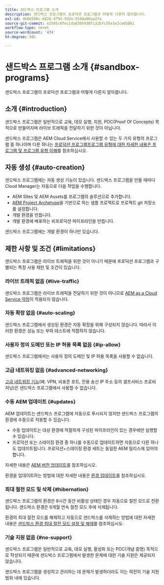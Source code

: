 ```yaml
---
title: 샌드박스 프로그램 소개
description: 샌드박스 프로그램이 프로덕션 프로그램과 어떻게 다른지 알아봅니다.
exl-id: 4606590c-6826-4794-9d2e-5548a00aa2fa
source-git-commit: e2505c0fec1da8395930f131bfc55e1e2ce05881
workflow-type: tm+mt
source-wordcount: '474'
ht-degree: 98%

---
```



# 샌드박스 프로그램 소개 {#sandbox-programs}

샌드박스 프로그램이 프로덕션 프로그램과 어떻게 다른지 알아봅니다.

## 소개 {#introduction}

샌드박스 프로그램은 일반적으로 교육, 데모 실행, 지원, POC(Proof Of Concepts) 목적으로 만들어지며 라이브 트래픽을 전달하기 위한 것이 아닙니다.

샌드박스 프로그램은 AEM Cloud Service에서 사용할 수 있는 두 가지 유형의 프로그램 중 하나이며 다른 하나는 [프로덕션 프로그램프로그램 유형에 대한 자세한 내용은 ](introduction-production-programs.md)[프로그램 및 프로그램 유형 이해](/help/implementing/cloud-manager/getting-access-to-aem-in-cloud/program-types.md)를 참조하십시오.

## 자동 생성 {#auto-creation}

샌드박스 프로그램에는 자동 생성 기능이 있습니다. 샌드박스 프로그램을 만들 때마다 Cloud Manager는 자동으로 다음 작업을 수행합니다.

* AEM Sites 및 AEM Assets를 프로그램의 솔루션으로 추가합니다.
* [AEM Project Archetype](https://experienceleague.adobe.com/docs/experience-manager-core-components/using/developing/archetype/overview.html)을 기반으로 하는 샘플 프로젝트로 프로젝트 git 저장소를 설정합니다.
* 개발 환경을 만듭니다.
* 개발 환경에 배포하는 비프로덕션 파이프라인을 만듭니다.

샌드박스 프로그램에는 개발 환경이 하나만 있습니다.

## 제한 사항 및 조건 {#limitations}

샌드박스 프로그램은 라이브 트래픽을 위한 것이 아니기 때문에 프로덕션 프로그램과 구별되는 특정 사용 제한 및 조건이 있습니다.

### 라이브 트래픽 없음 {#live-traffic}

샌드박스 프로그램은 라이브 트래픽을 전달하기 위한 것이 아니므로 [AEM as a Cloud Service 약정](https://www.adobe.com/legal/service-commitments.html)이 적용되지 않습니다.

### 자동 확장 없음 {#auto-scaling}

샌드박스 프로그램에서 생성된 환경은 자동 확장을 위해 구성되지 않습니다. 따라서 이러한 환경은 성능 또는 부하 테스트에 적합하지 않습니다.

### 사용자 정의 도메인 또는 IP 허용 목록 없음 {#ip-allow}

샌드박스 프로그램에서는 사용자 정의 도메인 및 IP 허용 목록을 사용할 수 없습니다.

### 고급 네트워킹 없음 {#advanced-networking}

[고급 네트워킹 기능](/help/security/configuring-advanced-networking.md)(예: VPN, 비표준 포트, 전용 송신 IP 주소 등의 셀프서비스 프로비저닝)은 샌드박스 프로그램에서 사용할 수 없습니다.

### 수동 AEM 업데이트 {#updates}

AEM 업데이트는 샌드박스 프로그램에 자동으로 푸시되지 않지만 샌드박스 프로그램의 환경에 수동으로 적용할 수 있습니다.

* 수동 업데이트는 대상 환경에 적절하게 구성된 파이프라인이 있는 경우에만 실행할 수 있습니다.
* 프로덕션 또는 스테이징 환경 중 하나를 수동으로 업데이트하면 자동으로 다른 하나도 업데이트됩니다. 프로덕션+스테이징 환경 세트는 동일한 AEM 릴리스에 있어야 합니다.

자세한 내용은 [AEM 버전 업데이트](/help/implementing/deploying/aem-version-updates.md)를 참조하십시오.

환경을 업데이트하는 방법에 대한 자세한 내용은 [환경 업데이트](/help/implementing/cloud-manager/manage-environments.md#updating-dev-environment)를 참조하십시오.

### 최대 절전 모드 및 삭제 {#hibernation}

샌드박스 프로그램의 환경은 8시간 동안 비활성 상태인 경우 자동으로 절전 모드로 전환됩니다. 샌드박스 환경은 6개월 연속 절전 모드 후에 삭제됩니다.

환경의 최대 절전 모드를 해제하고 자동으로 샌드박스를 삭제하는 방법에 대한 자세한 내용은 [샌드박스 환경 최대 절전 모드 설정 및 해제](/help/implementing/cloud-manager/getting-access-to-aem-in-cloud/hibernating-environments.md)를 참조하십시오.

### 기술 지원 없음 {#no-support}

샌드박스 프로그램은 일반적으로 교육, 데모 실행, 활성화 또는 POC(개념 증명) 목적으로 작성되기 때문에 샌드박스 프로그램에서 발생한 문제에 대한 기술 지원은 제공되지 않습니다.

샌드박스 프로그램을 생성하고 관리하는 데 문제가 발생하더라도 이는 여전히 기술 지원 범위 내에 있습니다.
